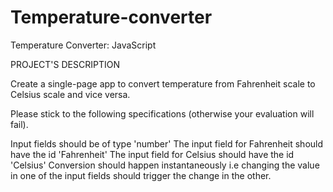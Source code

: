 # Temperature-converter

Temperature Converter: JavaScript

PROJECT'S DESCRIPTION

Create a single-page app to convert temperature from Fahrenheit scale to Celsius scale and vice versa.

Please stick to the following specifications (otherwise your evaluation will fail).

Input fields should be of type 'number'
The input field for Fahrenheit should have the id 'Fahrenheit'
The input field for Celsius should have the id 'Celsius'
Conversion should happen instantaneously i.e changing the value in one of the input fields should trigger the change in the other.

